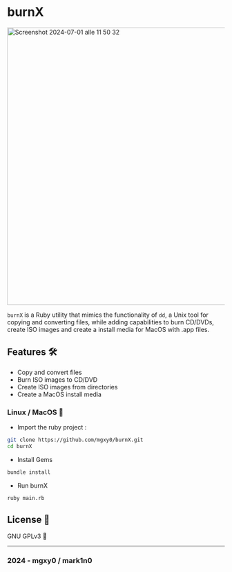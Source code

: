 # burnX  

<img width="642" alt="Screenshot 2024-07-01 alle 11 50 32" src="https://github.com/mgxy0/burnX/assets/127632468/06528a26-0d23-493d-bc7a-08460eb3de24">

`burnX` is a Ruby utility that mimics the functionality of `dd`, a Unix tool for copying and converting files, while adding capabilities to burn CD/DVDs, create ISO images and create a install media for MacOS with .app files.

## Features 🛠️

-  Copy and convert files 
-  Burn ISO images to CD/DVD
-  Create ISO images from directories
-  Create a MacOS install media 

### Linux / MacOS 

-  Import the ruby project :
```sh
git clone https://github.com/mgxy0/burnX.git
cd burnX
```
-  Install Gems
```sh
bundle install
```
-  Run burnX
```sh
ruby main.rb
```

## License 📄

GNU GPLv3 🐃

-----------------------------------------------------------------------------------------------------------------------------------------------------------------------------------------------------------------------------------------------------------------------------------------------------------------------------------------

### 2024 - mgxy0 / mark1n0
